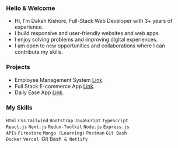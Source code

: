 ### Hello & Welcome
- Hi, I’m Daksh Kishore, Full-Stack Web Developer with 3+ years of experience.
- I build responsive and user-friendly websites and web apps.
- I enjoy solving problems and improving digital experiences.
- I am open to new opportunities and collaborations where I can contribute my skills.

### Projects
- Employee Management System [Link](https://github.com).
- Full Stack E-commerce App [Link](https://github.com).
- Daily Ease App [Link](https://github.com).

### My Skills
`Html` `Css` `Tailwind` `Bootstrap` `JavaScript` `TypeScript`<br />
`React.js` `Next.js` `Redux-Toolkit` `Node.js` `Express.js`<br />
`APIs` `Firestore` `Mongo (Learning)` `Postman` `Git Bash`<br />
`Docker` `Vercel `Git Bash` & Netlify`
